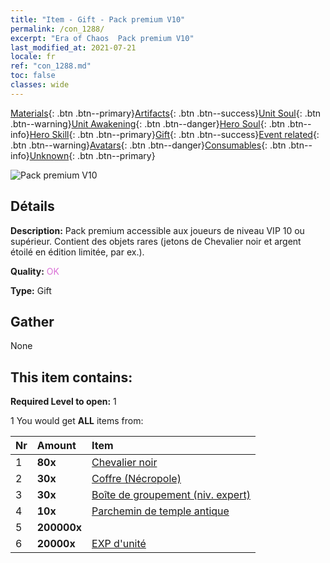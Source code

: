 ```yaml
---
title: "Item - Gift - Pack premium V10"
permalink: /con_1288/
excerpt: "Era of Chaos  Pack premium V10"
last_modified_at: 2021-07-21
locale: fr
ref: "con_1288.md"
toc: false
classes: wide
---
```

 [Materials](/ItemsFR/){: .btn .btn--primary}[Artifacts](/ItemsFR/Artifacts/){: .btn .btn--success}[Unit Soul](/ItemsFR/UnitSoul/){: .btn .btn--warning}[Unit Awakening](/ItemsFR/UnitAwakening/){: .btn .btn--danger}[Hero Soul](/ItemsFR/HeroSoul/){: .btn .btn--info}[Hero Skill](/ItemsFR/HeroSkill/){: .btn .btn--primary}[Gift](/ItemsFR/Gift/){: .btn .btn--success}[Event related](/ItemsFR/Events/){: .btn .btn--warning}[Avatars](/ItemsFR/Avatars/){: .btn .btn--danger}[Consumables](/ItemsFR/Consumables/){: .btn .btn--info}[Unknown](/ItemsFR/Unknown/){: .btn .btn--primary}

 ![Pack premium V10](/images/t/i_905010.png)

## Détails
 **Description:** Pack premium accessible aux joueurs de niveau VIP 10 ou supérieur. Contient des objets rares (jetons de Chevalier noir et argent étoilé en édition limitée, par ex.).

 **Quality:** <span style="color: #DA70D6">OK</span>

 **Type:** Gift

## Gather

  None

## This item contains:

 **Required Level to open:** 1

 1 You would get **ALL** items  from:

  | Nr | Amount |     Item    |
  |:---|:-------|:------------|
  | 1 |  **80x** | [Chevalier noir](/ItemsFR/unt_213/) |  | 
  | 2 |  **30x** | [Coffre (Nécropole)](/ItemsFR/con_1271/) |  | 
  | 3 |  **30x** | [Boîte de groupement (niv. expert)](/ItemsFR/con_760/) |  | 
  | 4 |  **10x** | [Parchemin de temple antique](/ItemsFR/con_697/) |  | 
  | 5 |  **200000x** | <i class="fas fa-coins"/> |  | 
  | 6 |  **20000x** | [EXP d'unité](/ItemsFR/con_902/) |  | 
